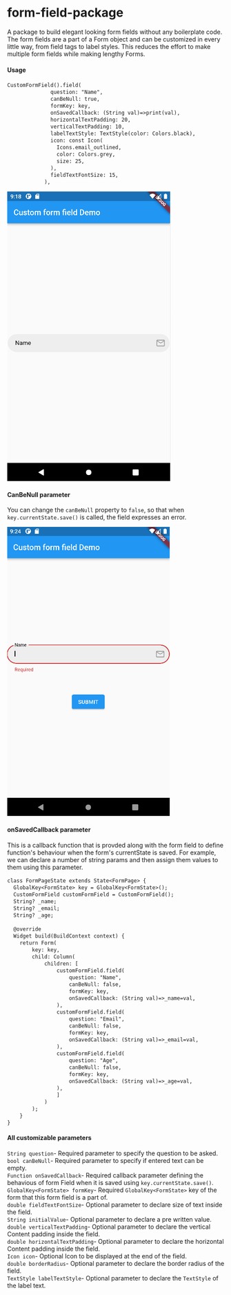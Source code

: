 # form-field-package
A package to build elegant looking form fields without any boilerplate code. The form fields are a part of a Form object and can be customized in every little way, from field tags to label styles. This reduces the effort to make multiple form fields while making lengthy Forms.

#### Usage
```
CustomFormField().field(
              question: "Name",
              canBeNull: true,
              formKey: key,
              onSavedCallback: (String val)=>print(val),
              horizontalTextPadding: 20,
              verticalTextPadding: 10,
              labelTextStyle: TextStyle(color: Colors.black),
              icon: const Icon(
                Icons.email_outlined,
                color: Colors.grey,
                size: 25,
              ),
              fieldTextFontSize: 15,
            ),
```
![ss](https://github.com/AryanSethi/form-field-package/blob/main/doc/ssmain.png)

#### CanBeNull parameter
You can change the `canBeNull` property to `false`, so that when `key.currentState.save()` is called, the field expresses an error.

![err](https://github.com/AryanSethi/form-field-package/blob/main/doc/sserror.png)


#### onSavedCallback parameter
This is a callback function that is provded along with the form field to define function's behaviour when the form's currentState is saved. For example, we can declare a number of string params and then assign them values to them using this parameter.
```
class FormPageState extends State<FormPage> {
  GlobalKey<FormState> key = GlobalKey<FormState>();
  CustomFormField customFormField = CustomFormField();
  String? _name;
  String? _email;
  String? _age;

  @override
  Widget build(BuildContext context) {
    return Form(
        key: key,
        child: Column(
            children: [
                customFormField.field(
                    question: "Name",
                    canBeNull: false,
                    formKey: key,
                    onSavedCallback: (String val)=>_name=val,
                ),
                customFormField.field(
                    question: "Email",
                    canBeNull: false,
                    formKey: key,
                    onSavedCallback: (String val)=>_email=val,
                ),
                customFormField.field(
                    question: "Age",
                    canBeNull: false,
                    formKey: key,
                    onSavedCallback: (String val)=>_age=val,
                ),
                ]
            )
        );
    }
}
```

#### All customizable parameters

`String question`- Required parameter to specify the question to be asked.</br>
`bool canBeNull`- Required parameter to specify if entered text can be empty.</br>
`Function onSavedCallback`- Required callback parameter defining the behavious of form Field when it is saved using `key.currentState.save()`. </br>
`GlobalKey<FormState> formKey`- Required `GlobalKey<FormState>` key of the form that this form field is a part of.</br>
`double fieldTextFontSize`- Optional parameter to declare size of text inside the field.</br>
`String initialValue`- Optional parameter to declare a pre written value.</br>
`double verticalTextPadding`- Optional parameter to declare the vertical Content padding inside the field.</br>
`double horizontalTextPadding`- Optional parameter to declare the horizontal Content padding inside the field.</br>
`Icon icon`- Optional Icon to be displayed at the end of the field.</br>
`double borderRadius`- Optional parameter to declare the border radius of the field.</br>
`TextStyle labelTextStyle`- Optional parameter to declare the `TextStyle` of the label text.</br>
